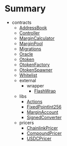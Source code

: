 # Summary
* contracts
  * [AddressBook](docs/contracts-documentation/AddressBook.md)
  * [Controller](docs/contracts-documentation/Controller.md)
  * [MarginCalculator](docs/contracts-documentation/MarginCalculator.md)
  * [MarginPool](docs/contracts-documentation/MarginPool.md)
  * [Migrations](docs/contracts-documentation/Migrations.md)
  * [Oracle](docs/contracts-documentation/Oracle.md)
  * [Otoken](docs/contracts-documentation/Otoken.md)
  * [OtokenFactory](docs/contracts-documentation/OtokenFactory.md)
  * [OtokenSpawner](docs/contracts-documentation/OtokenSpawner.md)
  * [Whitelist](docs/contracts-documentation/Whitelist.md)
  * external
    * wrapper
      * [FlashWrap](docs/contracts-documentation/external/wrapper/FlashWrap.md)
  * libs
    * [Actions](docs/contracts-documentation/libs/Actions.md)
    * [FixedPointInt256](docs/contracts-documentation/libs/FixedPointInt256.md)
    * [MarginAccount](docs/contracts-documentation/libs/MarginAccount.md)
    * [SignedConverter](docs/contracts-documentation/libs/SignedConverter.md)
  * pricers
    * [ChainlinkPricer](docs/contracts-documentation/pricers/ChainlinkPricer.md)
    * [CompoundPricer](docs/contracts-documentation/pricers/CompoundPricer.md)
    * [USDCPricer](docs/contracts-documentation/pricers/USDCPricer.md)
